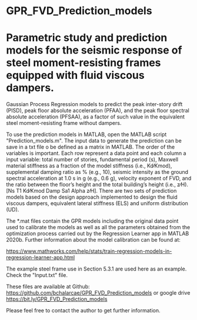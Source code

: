 # GPR_FVD_Prediction_models
# Parametric study and prediction models for the seismic response of steel moment-resisting frames equipped with fluid viscous dampers.

Gaussian Process Regression models to predict the peak inter-story drift (PISD),
peak floor absolute acceleration (PFAA), and the peak floor spectral absolute acceleration (PFSAA),
as a factor of such value in the equivalent steel moment-resisting frame without dampers.

To use the prediction models in MATLAB, open the MATLAB script "Prediction_models.m".
The input data to generate the prediction can be save in a txt file o be defined as a matrix in MATLAB.
The order of the variables is important. Each row represent a data point and each column a input variable:
total number of stories, fundamental period (s), Maxwell material stiffness as a fraction of the model stiffness (i.e., Kd⁄Kmod), supplemental damping ratio as % (e.g., 10), seismic intensity as the ground spectral acceleration at 1.0 s in g (e.g., 0.6 g), velocity exponent of FVD, and the ratio between the floor’s height and the total building’s height (i.e., z⁄H). [Ns T1 Kd⁄Kmod  Damp Sa1 Alpha z⁄H]. There are two sets of prediction models based on the design approach implemented to design the fluid viscous dampers, equivalent lateral stiffness (ELS) and uniform distribution (UD).

The *.mat files contain the GPR models including the original data point used to calibrate the models as well as all the parameters obtained
from the optimization process carried out by the Regression Learner app in MATLAB 2020b. Further information about the model calibration can be found at:

https://www.mathworks.com/help/stats/train-regression-models-in-regression-learner-app.html

The example steel frame use in Section 5.3.1 are used here as an example. Check the "Input.txt" file.

These files are available at Github:
https://github.com/bchalarcae/GPR_FVD_Prediction_models
or google drive
https://bit.ly/GPR_FVD_Prediction_models

Please feel free to contact the author to get further information.
